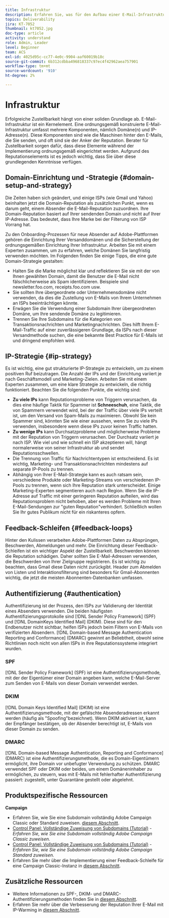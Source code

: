```yaml
---
title: Infrastruktur
description: Erfahren Sie, was für den Aufbau einer E-Mail-Infrastruktur erforderlich ist.
topics: Deliverability
jira: KT-7052
thumbnail: kt7052.jpg
doc-type: article
activity: understand
role: Admin, Leader
level: Beginner
team: ACS
exl-id: 4025d95c-cc77-4e0c-9904-aaf60019b18c
source-git-commit: 6b312cdbba496818337c97ec4f42962aea757901
workflow-type: tm+mt
source-wordcount: '910'
ht-degree: 2%

---
```


# Infrastruktur

Erfolgreiche Zustellbarkeit hängt von einer soliden Grundlage ab. E-Mail-Infrastruktur ist ein Kernelement. Eine ordnungsgemäß konstruierte E-Mail-Infrastruktur umfasst mehrere Komponenten, nämlich Domäne(n) und IP-Adresse(n). Diese Komponenten sind wie die Maschinen hinter den E-Mails, die Sie senden, und oft sind sie der Anker der Reputation. Berater für Zustellbarkeit sorgen dafür, dass diese Elemente während der Implementierung ordnungsgemäß eingerichtet werden. Aufgrund des Reputationselements ist es jedoch wichtig, dass Sie über diese grundlegenden Kenntnisse verfügen.

## Domain-Einrichtung und -Strategie {#domain-setup-and-strategy}

Die Zeiten haben sich geändert, und einige ISPs (wie Gmail und Yahoo) beinhalten jetzt die Domain-Reputation als zusätzlichen Punkt, wenn es darum geht, einem Absender die E-Mail-Reputation zuzuordnen. Ihre Domain-Reputation basiert auf Ihrer sendenden Domain und nicht auf Ihrer IP-Adresse. Das bedeutet, dass Ihre Marke bei der Filterung von ISP Vorrang hat.

Zu den Onboarding-Prozessen für neue Absender auf Adobe-Plattformen gehören die Einrichtung Ihrer Versanddomänen und die Sicherstellung der ordnungsgemäßen Einrichtung Ihrer Infrastruktur. Arbeiten Sie mit einem Experten zusammen, um zu erfahren, welche Domänen Sie langfristig verwenden möchten. Im Folgenden finden Sie einige Tipps, die eine gute Domain-Strategie gestalten:

* Halten Sie die Marke möglichst klar und reflektieren Sie sie mit der von Ihnen gewählten Domain, damit die Benutzer die E-Mail nicht fälschlicherweise als Spam identifizieren. Beispiele sind newsletter.foo.com, receipts.foo.com usw.
* Sie sollten Ihre übergeordnete oder Unternehmensdomäne nicht verwenden, da dies die Zustellung von E-Mails von Ihrem Unternehmen an ISPs beeinträchtigen könnte.
* Erwägen Sie die Verwendung einer Subdomain Ihrer übergeordneten Domäne, um Ihre sendende Domäne zu legitimieren.
* Trennen Sie Ihre Subdomains für die Kategorien von Transaktionsnachrichten und Marketingnachrichten. Dies hilft Ihrem E-Mail-Traffic auf einer zuverlässigeren Grundlage, da ISPs nach dieser Versandmethode suchen, die eine bekannte Best Practice für E-Mails ist und dringend empfohlen wird.

## IP-Strategie {#ip-strategy}

Es ist wichtig, eine gut strukturierte IP-Strategie zu entwickeln, um zu einem positiven Ruf beizutragen. Die Anzahl der IPs und der Einrichtung variiert je nach Geschäftsmodell und Marketing-Zielen. Arbeiten Sie mit einem Experten zusammen, um eine klare Strategie zu entwickeln, die richtig funktioniert. Beachten Sie die folgenden Punkte, die wichtig sind:

* **Zu viele IPs** kann Reputationsprobleme von Triggern verursachen, da dies eine häufige Taktik für Spammer ist **Schneeschuh**, eine Taktik, die von Spammern verwendet wird, bei der der Traffic über viele IPs verteilt ist, um den Versand von Spam-Mails zu maximieren. Obwohl Sie kein Spammer sind, könnten Sie wie einer aussehen, wenn Sie zu viele IPs verwenden, insbesondere wenn diese IPs zuvor keinen Traffic hatten.
* **Zu wenige IPs** kann Durchsatzprobleme und möglicherweise Probleme mit der Reputation von Triggern verursachen. Der Durchsatz variiert je nach ISP. Wie viel und wie schnell ein ISP akzeptieren will, hängt normalerweise von seiner Infrastruktur ab und sendet Reputationsschwellen.
* Die Trennung von Traffic für Nachrichtentypen ist entscheidend. Es ist wichtig, Marketing- und Transaktionsnachrichten mindestens auf separate IP-Pools zu trennen.
* Abhängig von Ihrer E-Mail-Strategie kann es auch ratsam sein, verschiedene Produkte oder Marketing-Streams von verschiedenen IP-Pools zu trennen, wenn sich Ihre Reputation stark unterscheidet. Einige Marketing-Experten segmentieren auch nach Region. Wenn Sie die IP-Adresse auf Traffic mit einer geringeren Reputation aufteilen, wird das Reputationsproblem nicht behoben, aber es werden Probleme mit Ihren E-Mail-Sendungen zur &quot;guten Reputation&quot;verhindert. Schließlich wollen Sie Ihr gutes Publikum nicht für ein riskanteres opfern.

## Feedback-Schleifen {#feedback-loops}

Hinter den Kulissen verarbeiten Adobe-Plattformen Daten zu Absprüngen, Beschwerden, Abmeldungen und mehr. Die Einrichtung dieser Feedback-Schleifen ist ein wichtiger Aspekt der Zustellbarkeit. Beschwerden können die Reputation schädigen. Daher sollten Sie E-Mail-Adressen verwenden, die Beschwerden von Ihrer Zielgruppe registrieren. Es ist wichtig zu beachten, dass Gmail diese Daten nicht zurückgibt. Header zum Abmelden von Listen und Interaktionsfilterung sind besonders für Gmail-Abonnenten wichtig, die jetzt die meisten Abonnenten-Datenbanken umfassen.

## Authentifizierung {#authentication}

Authentifizierung ist der Prozess, den ISPs zur Validierung der Identität eines Absenders verwenden. Die beiden häufigsten Authentifizierungsprotokolle sind [!DNL Sender Policy Framework] (SPF) und [!DNL DomainKeys Identified Mail] (DKIM). Diese sind für den Endbenutzer nicht sichtbar, helfen ISPs jedoch beim Filtern von E-Mails von verifizierten Absendern. [!DNL Domain-based Message Authentication Reporting and Conformance] (DMARC) gewinnt an Beliebtheit, obwohl seine Richtlinien noch nicht von allen ISPs in ihre Reputationssysteme integriert wurden.

### SPF

[!DNL Sender Policy Framework] (SPF) ist eine Authentifizierungsmethode, mit der der Eigentümer einer Domain angeben kann, welche E-Mail-Server zum Senden von E-Mails von dieser Domain verwendet werden.

### DKIM

[!DNL Domain Keys Identified Mail] (DKIM) ist eine Authentifizierungsmethode, mit der gefälschte Absenderadressen erkannt werden (häufig als &quot;Spoofing&quot;bezeichnet). Wenn DKIM aktiviert ist, kann der Empfänger bestätigen, ob der Absender berechtigt ist, E-Mails von dieser Domain zu senden.

### DMARC

[!DNL Domain-based Message Authentication, Reporting and Conformance] (DMARC) ist eine Authentifizierungsmethode, die es Domain-Eigentümern ermöglicht, ihre Domain vor unbefugter Verwendung zu schützen. DMARC verwendet SPF oder DKIM oder beides, um einem Domäneninhaber zu ermöglichen, zu steuern, was mit E-Mails mit fehlerhafter Authentifizierung passiert: zugestellt, unter Quarantäne gestellt oder abgelehnt.

## Produktspezifische Ressourcen

**Campaign**

* Erfahren Sie, wie Sie eine Subdomain vollständig Adobe Campaign Classic oder Standard zuweisen. [diesem Abschnitt](/help/additional-resources/ac-domain-name-setup.md).
* [Control Panel: Vollständige Zuweisung von Subdomains (Tutorial)](https://experienceleague.adobe.com/docs/campaign-classic-learn/control-panel/subdomains-and-certificates/subdomain-delegation.html) - *Erfahren Sie, wie Sie eine Subdomain vollständig Adobe Campaign Classic zuweisen.*
* [Control Panel: Vollständige Zuweisung von Subdomains (Tutorial)](https://experienceleague.adobe.com/docs/campaign-standard-learn/control-panel/subdomains-and-certificates/subdomain-delegation.html) - *Erfahren Sie, wie Sie eine Subdomain vollständig Adobe Campaign Standard zuweisen.*
* Erfahren Sie mehr über die Implementierung einer Feedback-Schleife für eine Campaign Classic-Instanz in [diesem Abschnitt](/help/additional-resources/acc-technical-recommendations.md#feedback-loop-acc).

## Zusätzliche Ressourcen

* Weitere Informationen zu SPF-, DKIM- und DMARC-Authentifizierungsmethoden finden Sie in [diesem Abschnitt](/help/additional-resources/authentication.md).
* Erfahren Sie mehr über die Verbesserung der Reputation Ihrer E-Mail mit IP-Warming in [diesem Abschnitt](/help/additional-resources/increase-reputation-with-ip-warming.md).
